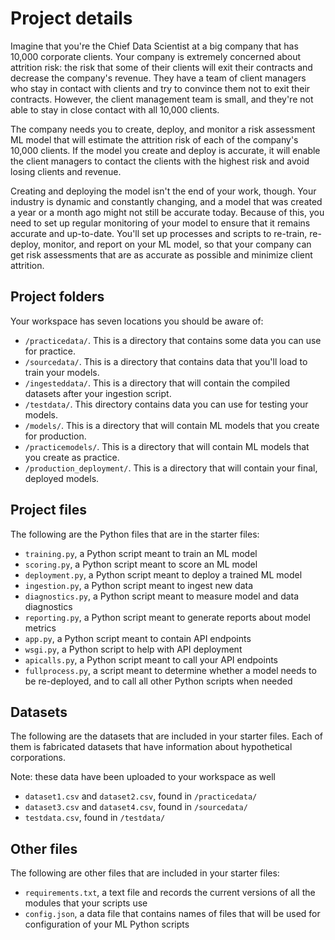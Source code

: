 # Project details

Imagine that you're the Chief Data Scientist at a big company that has 10,000 corporate clients. Your company is extremely concerned about attrition risk: the risk that some of their clients will exit their contracts and decrease the company's revenue. They have a team of client managers who stay in contact with clients and try to convince them not to exit their contracts. However, the client management team is small, and they're not able to stay in close contact with all 10,000 clients.

The company needs you to create, deploy, and monitor a risk assessment ML model that will estimate the attrition risk of each of the company's 10,000 clients. If the model you create and deploy is accurate, it will enable the client managers to contact the clients with the highest risk and avoid losing clients and revenue.

Creating and deploying the model isn't the end of your work, though. Your industry is dynamic and constantly changing, and a model that was created a year or a month ago might not still be accurate today. Because of this, you need to set up regular monitoring of your model to ensure that it remains accurate and up-to-date. You'll set up processes and scripts to re-train, re-deploy, monitor, and report on your ML model, so that your company can get risk assessments that are as accurate as possible and minimize client attrition.

## Project folders

Your workspace has seven locations you should be aware of:

* `/practicedata/`. This is a directory that contains some data you can use for practice.
* `/sourcedata/`. This is a directory that contains data that you'll load to train your models.
* `/ingesteddata/`. This is a directory that will contain the compiled datasets after your ingestion script.
* `/testdata/`. This directory contains data you can use for testing your models.
* `/models/`. This is a directory that will contain ML models that you create for production.
* `/practicemodels/`. This is a directory that will contain ML models that you create as practice.
* `/production_deployment/`. This is a directory that will contain your final, deployed models.

## Project files

The following are the Python files that are in the starter files:

* `training.py`, a Python script meant to train an ML model
* `scoring.py`, a Python script meant to score an ML model
* `deployment.py`, a Python script meant to deploy a trained ML model
* `ingestion.py`, a Python script meant to ingest new data
* `diagnostics.py`, a Python script meant to measure model and data diagnostics
* `reporting.py`, a Python script meant to generate reports about model metrics
* `app.py`, a Python script meant to contain API endpoints
* `wsgi.py`, a Python script to help with API deployment
* `apicalls.py`, a Python script meant to call your API endpoints
* `fullprocess.py`, a script meant to determine whether a model needs to be re-deployed, and to call all other Python scripts when needed

## Datasets

The following are the datasets that are included in your starter files. Each of them is fabricated datasets that have information about hypothetical corporations.

Note: these data have been uploaded to your workspace as well

* `dataset1.csv` and `dataset2.csv`, found in `/practicedata/`
* `dataset3.csv` and `dataset4.csv`, found in `/sourcedata/`
* `testdata.csv`, found in `/testdata/`

## Other files

The following are other files that are included in your starter files:

* `requirements.txt`, a text file and records the current versions of all the modules that your scripts use
* `config.json`, a data file that contains names of files that will be used for configuration of your ML Python scripts